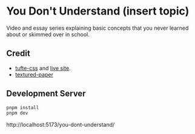 # You Don't Understand (insert topic)

Video and essay series explaining basic concepts that you never learned about or skimmed over in school.   

## Credit

- [tufte-css](https://github.com/edwardtufte/tufte-css) and [live site](https://edwardtufte.github.io/tufte-css/).
- [textured-paper](https://www.transparenttextures.com/textured-paper.html)

## Development Server

```bash
pnpm install
pnpm dev
```

http://localhost:5173/you-dont-understand/